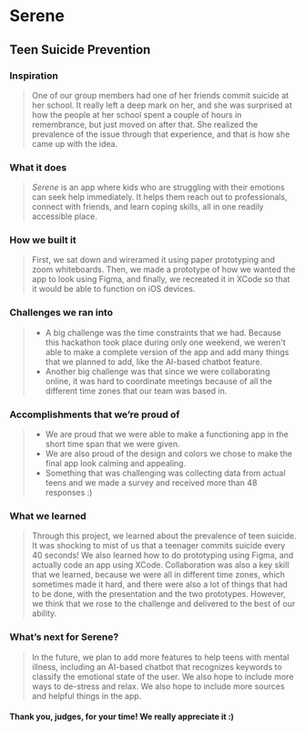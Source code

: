 # Serene
## Teen Suicide Prevention


### Inspiration
> One of our group members had one of her friends commit suicide at her school. It really left a deep mark on her, and she was surprised at how the people at her school spent a couple of hours in remembrance, but just moved on after that. She realized the prevalence of the issue through that experience, and that is how she came up with the idea.

### What it does
> _Serene_ is an app where kids who are struggling with their emotions can seek help immediately. It helps them reach out to professionals, connect with friends, and learn coping skills, all in one readily accessible place.

### How we built it
> First, we sat down and wireramed it using paper prototyping and zoom whiteboards. Then, we made a prototype of how we wanted the app to look using Figma, and finally, we recreated it in XCode so that it would be able to function on iOS devices.


### Challenges we ran into
> * A big challenge was the time constraints that we had. Because this hackathon took place during only one weekend, we weren't able to make a complete version of the app and add many things that we planned to add, like the AI-based chatbot feature. 
> * Another big challenge was that since we were collaborating online, it was hard to coordinate meetings because of all the different time zones that our team was based in.

### Accomplishments that we’re proud of
> * We are proud that we were able to make a functioning app in the short time span that we were given. 
> * We are also proud of the design and colors we chose to make the final app look calming and appealing. 
> * Something that was challenging was collecting data from actual teens and we made a survey and received more than 48 responses :)

### What we learned
> Through this project, we learned about the prevalence of teen suicide. It was shocking to mist of us that a teenager commits suicide every 40 seconds! We also learned how to do prototyping using Figma, and actually code an app using XCode. Collaboration was also a key skill that we learned, because we were all in different time zones, which sometimes made it hard, and there were also a lot of things that had to be done, with the presentation and the two prototypes. However, we think that we rose to the challenge and delivered to the best of our ability.

### What’s next for Serene?
> In the future, we plan to add more features to help teens with mental illness, including an AI-based chatbot that recognizes keywords to classify the emotional state of the user. We also hope to include more ways to de-stress and relax. We also hope to include more sources and helpful things in the app.


#### Thank you, judges, for your time! We really appreciate it :)
